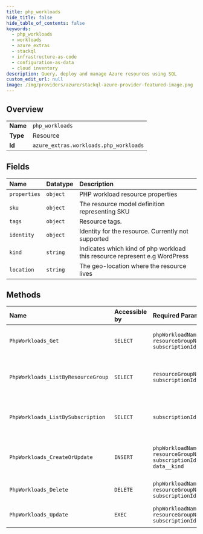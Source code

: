 ```yaml
---
title: php_workloads
hide_title: false
hide_table_of_contents: false
keywords:
  - php_workloads
  - workloads
  - azure_extras    
  - stackql
  - infrastructure-as-code
  - configuration-as-data
  - cloud inventory
description: Query, deploy and manage Azure resources using SQL
custom_edit_url: null
image: /img/providers/azure/stackql-azure-provider-featured-image.png
---
```

  
    

## Overview
<table><tbody>
<tr><td><b>Name</b></td><td><code>php_workloads</code></td></tr>
<tr><td><b>Type</b></td><td>Resource</td></tr>
<tr><td><b>Id</b></td><td><code>azure_extras.workloads.php_workloads</code></td></tr>
</tbody></table>

## Fields
| Name | Datatype | Description |
|:-----|:---------|:------------|
| `properties` | `object` | PHP workload resource properties |
| `sku` | `object` | The resource model definition representing SKU |
| `tags` | `object` | Resource tags. |
| `identity` | `object` | Identity for the resource. Currently not supported |
| `kind` | `string` | Indicates which kind of php workload this resource represent e.g WordPress |
| `location` | `string` | The geo-location where the resource lives |
## Methods
| Name | Accessible by | Required Params | Description |
|:-----|:--------------|:----------------|:------------|
| `PhpWorkloads_Get` | `SELECT` | `phpWorkloadName, resourceGroupName, subscriptionId` | Gets the PHP workload resource. |
| `PhpWorkloads_ListByResourceGroup` | `SELECT` | `resourceGroupName, subscriptionId` | Lists PHP workload resources in a resource group. |
| `PhpWorkloads_ListBySubscription` | `SELECT` | `subscriptionId` | Lists PHP workload resources for a subscription. |
| `PhpWorkloads_CreateOrUpdate` | `INSERT` | `phpWorkloadName, resourceGroupName, subscriptionId, data__kind` | Create or updated PHP workload resource. |
| `PhpWorkloads_Delete` | `DELETE` | `phpWorkloadName, resourceGroupName, subscriptionId` | Delete PHP workload resource. |
| `PhpWorkloads_Update` | `EXEC` | `phpWorkloadName, resourceGroupName, subscriptionId` | Update PHP workload resource. |
